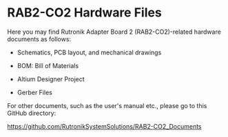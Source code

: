 # RAB2-CO2 Hardware Files

Here you may find Rutronik Adapter Board 2 (RAB2-CO2)-related hardware documents as follows:

- Schematics, PCB layout, and mechanical drawings

- BOM: Bill of Materials

- Altium Designer Project

- Gerber Files

  


For other documents, such as the user's manual etc., please go to this GitHub directory:

https://github.com/RutronikSystemSolutions/RAB2-CO2_Documents
